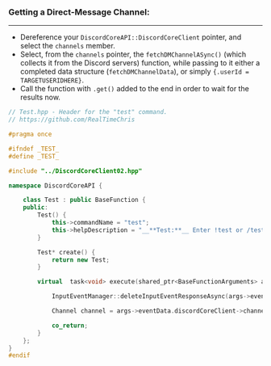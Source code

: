 ### **Getting a Direct-Message Channel:**
---
- Dereference your `DiscordCoreAPI::DiscordCoreClient` pointer, and select the `channels` member.
- Select, from the `channels` pointer, the `fetchDMChannelASync()` (which collects it from the Discord servers) function, while passing to it either a completed data structure (`fetchDMChannelData`), or simply `{.userId = TARGETUSERIDHERE}`.
- Call the function with `.get()` added to the end in order to wait for the results now.

```cpp
// Test.hpp - Header for the "test" command.
// https://github.com/RealTimeChris

#pragma once

#ifndef _TEST_
#define _TEST_

#include "../DiscordCoreClient02.hpp"

namespace DiscordCoreAPI {

	class Test : public BaseFunction {
	public:
		Test() {
			this->commandName = "test";
			this->helpDescription = "__**Test:**__ Enter !test or /test to run this command!";
		}

		Test* create() {
			return new Test;
		}

		virtual  task<void> execute(shared_ptr<BaseFunctionArguments> args) {

			InputEventManager::deleteInputEventResponseAsync(args->eventData);

			Channel channel = args->eventData.discordCoreClient->channels->fetchDMChannelAsync({ .userId = args->eventData.getAuthorId() }).get();

			co_return;
		}
	};
}
#endif
```

